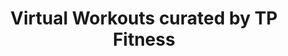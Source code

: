 ---
layout: page
title: Virtual Workouts curated by TP Fitness
permalink: /be-awesome/virtual-workouts/
third_nav_title: Be Awesome

---
